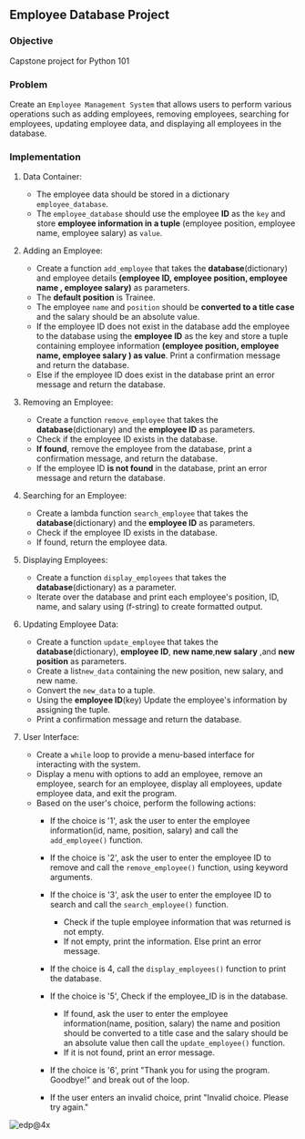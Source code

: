 ## Employee Database Project

### Objective 
Capstone project for Python 101
### Problem
Create an `Employee Management System` that allows users to perform various operations such as adding employees, removing employees, searching for employees, updating employee data, and displaying all employees in the database.
### Implementation
1. Data Container:
   - The employee data should be stored in a dictionary `employee_database`.
   - The `employee_database` should use the employee **ID** as the `key` and store **employee information in a tuple** (employee position, employee name, employee salary) as `value`.

2. Adding an Employee:
   - Create a function `add_employee` that takes the **database**(dictionary) and employee details **(employee ID, employee position, employee name , employee salary)** as parameters.
   - The **default position** is Trainee.
   - The employee `name` and `position` should be **converted to a title case** and the salary should be an absolute value.
   - If the employee ID does not exist in the database add the employee to the database using the **employee ID** as the key and store a tuple containing employee information **(employee position, employee name, employee salary ) as value**. Print a confirmation message and return the database.
   - Else if the employee ID does exist in the database print an error message and return the database.

3. Removing an Employee:
   - Create a function `remove_employee` that takes the **database**(dictionary) and the **employee ID** as parameters.
   - Check if the employee ID  exists in the database.
   - **If found**, remove the employee from the database, print a confirmation message, and return the database.
   - If the employee ID  **is not found** in the database, print an error message and return the database.
     
4. Searching for an Employee:
   - Create a lambda function `search_employee` that takes the **database**(dictionary) and the **employee ID** as parameters.
   - Check if the employee ID  exists in the database.
   - If found, return the employee data.
     
5. Displaying Employees:
   - Create a function `display_employees` that takes the **database**(dictionary) as a parameter.
   - Iterate over the database and print each employee's position, ID, name, and salary using (f-string) to create formatted output.
   
6. Updating Employee Data:
   - Create a function `update_employee` that takes the **database**(dictionary), **employee ID**, **new name**,**new salary** ,and **new position** as parameters.
   - Create a list`new_data` containing the new position, new salary, and new name.
   - Convert the `new_data` to a tuple.
   - Using the **employee ID**(key) Update the employee's information by assigning the tuple.
   - Print a confirmation message and return the database.
     
7. User Interface:
   - Create a `while` loop to provide a menu-based interface for interacting with the system.
   - Display a menu with options to add an employee, remove an employee, search for an employee, display all employees, update employee data, and exit the program.  
   - Based on the user's choice, perform the following actions:
       - If the choice is '1', ask the user to enter the employee information(id, name, position, salary) and call the `add_employee()` function.
       - If the choice is '2', ask the user to enter the employee ID  to remove and call the `remove_employee()` function, using keyword arguments.
       - If the choice is '3', ask the user to enter the employee ID  to search and call the `search_employee()` function.
           - Check if the tuple employee information that was returned is not empty.
           - If not empty, print the information. Else print an error message.
       - If the choice is 4, call the `display_employees()` function to print the database.
       - If the choice is '5', Check if the employee_ID is in the database.
           - If found, ask the user to enter the employee information(name, position, salary) the name and position should be converted to a title case and the salary should be an absolute value then call the `update_employee()` function.
           - If it is not found, print an error message.

       - If the choice is '6', print "Thank you for using the program. Goodbye!" and break out of the loop.
       - If the user enters an invalid choice, print "Invalid choice. Please try again."

![edp@4x](https://github.com/SAFCSP-Team/employee-databases-project/assets/148013077/1f10e4a7-a04d-4558-a374-21f14151e713)
